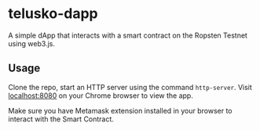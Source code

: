 # telusko-dapp

A simple dApp that interacts with a smart contract on the Ropsten Testnet using web3.js.

## Usage

Clone the repo, start an HTTP server using the command `http-server`. Visit [localhost:8080](localhost:8080) on your Chrome browser to view the app.

Make sure you have Metamask extension installed in your browser to interact with the Smart Contract.
